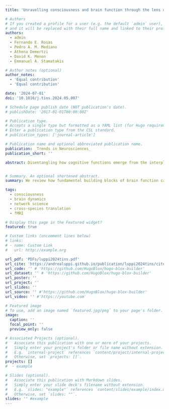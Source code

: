 ```yaml
---
title: 'Unravelling consciousness and brain function through the lens of time, space, and information'

# Authors
# If you created a profile for a user (e.g. the default `admin` user), write the username (folder name) here
# and it will be replaced with their full name and linked to their profile.
authors:
  - admin
  - Fernando E. Rosas  
  - Pedro A. M. Mediano  
  - Athena Demertzi  
  - David K. Menon  
  - Emmanuel A. Stamatakis  

# Author notes (optional)
author_notes:
  - 'Equal contribution'
  - 'Equal contribution'

date: '2024-07-01'
doi: '10.1016/j.tins.2024.05.007'

# Schedule page publish date (NOT publication's date).
# publishDate: '2017-01-01T00:00:00Z'

# Publication type.
# Accepts a single type but formatted as a YAML list (for Hugo requirements).
# Enter a publication type from the CSL standard.
# publication_types: ['journal-article']

# Publication name and optional abbreviated publication name.
publication: _Trends in Neurosciences_
publication_short: ''

abstract: Disentangling how cognitive functions emerge from the interplay of brain dynamics and network architecture is among the major challenges that neuroscientists face. Pharmacological and pathological perturbations of consciousness provide a lens to investigate these complex challenges. Here, we review how recent advances about consciousness and the brain’s functional organisation have been driven by a common denominator: decomposing brain function into fundamental constituents of time, space, and information. Whereas unconsciousness increases structure–function coupling across scales, psychedelics may decouple brain function from structure. Convergent effects also emerge: anaesthetics, psychedelics, and disorders of consciousness can exhibit similar reconfigurations of the brain’s unimodal–transmodal functional axis. Decomposition approaches reveal the potential to translate discoveries across species, with computational modelling providing a path towards mechanistic integration.


# Summary. An optional shortened abstract.
summary: We review how fundamental building blocks of brain function can be identified through the lenses of space, time, and information. Each lens reveals similarities and differences across anaesthesia, coma, and psychedelics, in humans and across different species.

tags:
  - consciousness
  - brain dynamics
  - network science
  - cross-species translation
  - fMRI

# Display this page in the Featured widget?
featured: true

# Custom links (uncomment lines below)
# links:
# - name: Custom Link
#   url: http://example.org

url_pdf: 'PDFs/luppi2024tins.pdf'
url_cite: 'https://andrealuppi.github.io/publication/luppi2024tins/cite.bib'
url_code: '' # 'https://github.com/HugoBlox/hugo-blox-builder'
url_dataset: '' # 'https://github.com/HugoBlox/hugo-blox-builder'
url_poster: ''
url_project: ''
url_slides: ''
url_source: '' #'https://github.com/HugoBlox/hugo-blox-builder'
url_video: '' #'https://youtube.com'

# Featured image
# To use, add an image named `featured.jpg/png` to your page's folder.
image:
  caption: ''
  focal_point: ''
  preview_only: false

# Associated Projects (optional).
#   Associate this publication with one or more of your projects.
#   Simply enter your project's folder or file name without extension.
#   E.g. `internal-project` references `content/project/internal-project/index.md`.
#   Otherwise, set `projects: []`.
projects: []
#  - example

# Slides (optional).
#   Associate this publication with Markdown slides.
#   Simply enter your slide deck's filename without extension.
#   E.g. `slides: "example"` references `content/slides/example/index.md`.
#   Otherwise, set `slides: ""`.
slides: '' #example
---
```


<!-- {{% callout note %}}
Click the _Cite_ button above to demo the feature to enable visitors to import publication metadata into their reference management software.
{{% /callout %}}

{{% callout note %}}
Create your slides in Markdown - click the _Slides_ button to check out the example.
{{% /callout %}}

Add the publication's **full text** or **supplementary notes** here. You can use rich formatting such as including [code, math, and images](https://docs.hugoblox.com/content/writing-markdown-latex/). -->
